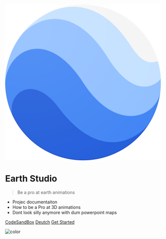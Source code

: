 ![logo](/de-ch/media/Google_Earth_icon.svg.png ":size=50")

# Earth Studio

> Be a pro at earth animations

- Projec documentaiton
- How to be a Pro at 3D animations
- Dont look silly anymore with dum powerpoint maps

[CodeSandBox](https://codesandbox.io/s/gallant-cookies-yvgnwd?file=/_coverpage.md)
[Deutch](/de-ch/)
[Get Started](#/?id=getting-started-with-google-earth-studio)

![color](#3376bd)
